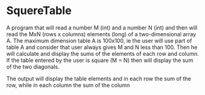 # SquereTable
A program that will read a number M (int) and a number N (int) and then
will read the MxN (rows x columns) elements (long) of a two-dimensional array A. The maximum dimension
table A is 100x100, ie the user will use part of table A and consider that
user always gives M and N less than 100. Then he will calculate and display the
sums of the elements of each row and column. If the table entered by the user is
square (M = N) then will display the sum of the two diagonals.

The output will display the table elements and in each row the sum of the row, while in each
column the sum of the column
